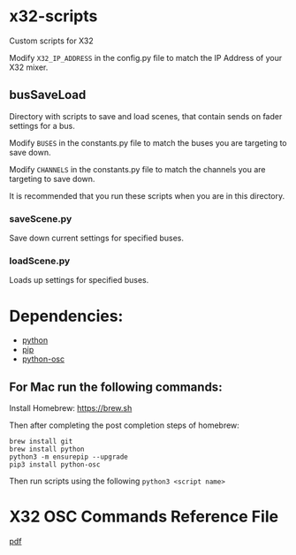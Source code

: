 # x32-scripts
Custom scripts for X32

Modify `X32_IP_ADDRESS` in the config.py file to match the IP Address of your X32 mixer.

## busSaveLoad

Directory with scripts to save and load scenes, that contain sends on fader settings for a bus.

Modify `BUSES` in the constants.py file to match the buses you are targeting to save down.

Modify `CHANNELS` in the constants.py file to match the channels you are targeting to save down.

It is recommended that you run these scripts when you are in this directory.

### saveScene.py

Save down current settings for specified buses.

### loadScene.py

Loads up settings for specified buses.

# Dependencies:

- [python](https://www.python.org/downloads/)
- [pip](https://pip.pypa.io/en/stable/installation/)
- [python-osc](https://pypi.org/project/python-osc/)

## For Mac run the following commands:

Install Homebrew: https://brew.sh

Then after completing the post completion steps of homebrew:

```
brew install git
brew install python
python3 -m ensurepip --upgrade
pip3 install python-osc
```

Then run scripts using the following `python3 <script name>`

# X32 OSC Commands Reference File

[pdf](https://wiki.munichmakerlab.de/images/1/17/UNOFFICIAL_X32_OSC_REMOTE_PROTOCOL_%281%29.pdf)